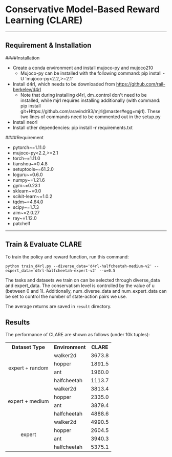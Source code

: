 # Conservative Model-Based Reward Learning (CLARE)

---
## Requirement & Installation

####Installation
- Create a conda environment and install mujoco-py and mujoco210
  - Mujoco-py can be installed with the following command: pip install -U 'mujoco-py<2.2,>=2.1'
- Install d4rl, which needs to be downloaded from https://github.com/rail-berkeley/d4rl
  - Note that during installing d4rl, dm_control don't need to be installed, while mjrl requires installing additionally (with command: pip install git+Https://github.com/aravindr93/mjrl@master#egg=mjrl). These two lines of commands need to be commented out in the setup.py
- Install neorl
- Install other dependencies: pip install -r requirements.txt

####Requirement
- pytorch~=1.11.0
- mujoco-py<2.2,>=2.1
- torch~=1.11.0
- tianshou~=0.4.8
- setuptools~=61.2.0
- loguru~=0.6.0
- numpy~=1.21.6
- gym~=0.23.1
- sklearn~=0.0
- scikit-learn~=1.0.2
- tqdm~=4.64.0
- scipy~=1.7.3
- aim~=2.0.27
- ray~=1.12.0
- patchelf

---


## Train & Evaluate CLARE

To train the policy and reward function, run this command:

```train
python train_d4rl.py --diverse_data='d4rl-halfcheetah-medium-v2' --expert_data='d4rl-halfcheetah-expert-v2' --u=0.5
```
The tasks and datasets we train on can be selected through diverse_data and expert_data. The conservatism level is controlled by the value of u (between 0 and 1). Additionally, num_diverse_data and num_expert_data can be set to control the number of state-action pairs we use.

The average returns are saved in `result` directory.


## Results

The performance of CLARE are shown as follows (under 10k tuples):


<table>
	<tr>
	    <th>Dataset Type</th>
	    <th>Environment</th>
      <th>CLARE</th> 
	</tr >
	<tr >
	    <td rowspan="4"><center>expert + random</center>
</td>
	    <td>walker2d</td>
	    <td>3673.8</td>
	</tr>
	<tr>
	    <td>hopper</td>
	    <td>1891.5</td>
	</tr>
	<tr>
	    <td>ant</td>
	    <td>1960.0</td>
	</tr>
	<tr>
	    <td>halfcheetah</td>
	    <td>1113.7</td>
	</tr>
	<tr >
	    <td rowspan="4"><center>expert + medium</center></td>
	    <td>walker2d</td>
	    <td>3813.4</td>
	</tr>
	<tr>
	    <td>hopper</td>
	    <td>2335.0</td>
	</tr>
	<tr>
	    <td>ant</td>
	    <td>3879.4</td>
	</tr>
	<tr>
	    <td>halfcheetah</td>
	    <td>4888.6</td>
	</tr>
	<tr >
	    <td rowspan="4"><center>expert</center></td>
	    <td>walker2d</td>
	    <td>4990.5</td>
	</tr>
	<tr>
	    <td>hopper</td>
	    <td>2604.5</td>
	</tr>
	<tr>
	    <td>ant</td>
	    <td>3940.3</td>
	</tr>
	<tr>
	    <td>halfcheetah</td>
	    <td>5375.1</td>
	</tr>
</table>



